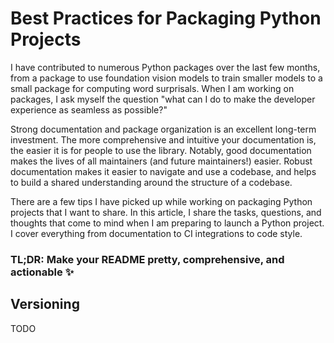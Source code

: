# Best Practices for Packaging Python Projects

I have contributed to numerous Python packages over the last few months, from a package to use foundation vision 
models to train smaller models to a small package for computing word surprisals. When I am working on packages, I 
ask myself the question "what can I do to make the developer experience as seamless as possible?"

Strong documentation and package organization is an excellent long-term investment. The more comprehensive and 
intuitive your documentation is, the easier it is for people to use the library. Notably, good documentation makes 
the lives of all maintainers (and future maintainers!) easier. Robust documentation makes it easier to navigate 
and use a codebase, and helps to build a shared understanding around the structure of a codebase.

There are a few tips I have picked up while working on packaging Python projects that I want to share. In this 
article, I share the tasks, questions, and thoughts that come to mind when I am preparing to launch a Python 
project. I cover everything from documentation to CI integrations to code style.

### TL;DR: Make your README pretty, comprehensive, and actionable ✨

## Versioning

TODO